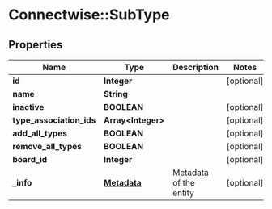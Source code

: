 # Connectwise::SubType

## Properties
Name | Type | Description | Notes
------------ | ------------- | ------------- | -------------
**id** | **Integer** |  | [optional] 
**name** | **String** |  | 
**inactive** | **BOOLEAN** |  | [optional] 
**type_association_ids** | **Array&lt;Integer&gt;** |  | [optional] 
**add_all_types** | **BOOLEAN** |  | [optional] 
**remove_all_types** | **BOOLEAN** |  | [optional] 
**board_id** | **Integer** |  | [optional] 
**_info** | [**Metadata**](Metadata.md) | Metadata of the entity | [optional] 


